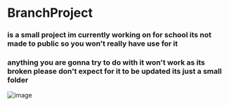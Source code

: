# BranchProject

### is a small project im currently working on for school its not made to public so you won't really have use for it
### anything you are gonna try to do with it won't work as its broken please don't expect for it to be updated its just a small folder


![image](https://github.com/TobiasStringExample/BranchProject/assets/161158041/57af1e82-5e6a-4423-afa0-2f0ab9988056)

